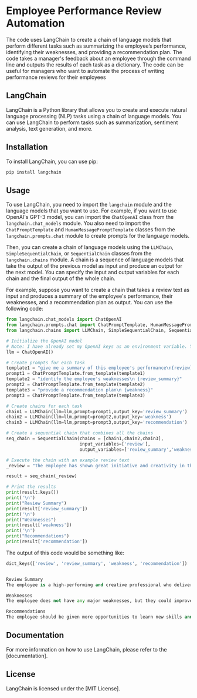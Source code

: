 # Employee Performance Review Automation
The code uses LangChain to create a chain of language models that perform different tasks such as summarizing the employee’s performance, identifying their weaknesses, and providing a recommendation plan. The code takes a manager's feedback about an employee through the command line and outputs the results of each task as a dictionary. The code can be useful for managers who want to automate the process of writing performance reviews for their employees

## LangChain
LangChain is a Python library that allows you to create and execute natural language processing (NLP) tasks using a chain of language models. You can use LangChain to perform tasks such as summarization, sentiment analysis, text generation, and more.

## Installation
To install LangChain, you can use pip:

```bash
pip install langchain
```

## Usage
To use LangChain, you need to import the `langchain` module and the language models that you want to use. For example, if you want to use OpenAI's GPT-3 model, you can import the `ChatOpenAI` class from the `langchain.chat_models` module. You also need to import the `ChatPromptTemplate` and `HumanMessagePromptTemplate` classes from the `langchain.prompts.chat` module to create prompts for the language models.

Then, you can create a chain of language models using the `LLMChain`, `SimpleSequentialChain`, or `SequentialChain` classes from the `langchain.chains` module. A chain is a sequence of language models that take the output of the previous model as input and produce an output for the next model. You can specify the input and output variables for each chain and the final output of the whole chain.

For example, suppose you want to create a chain that takes a review text as input and produces a summary of the employee's performance, their weaknesses, and a recommendation plan as output. You can use the following code:

```python
from langchain.chat_models import ChatOpenAI
from langchain.prompts.chat import ChatPromptTemplate, HumanMessagePromptTemplate
from langchain.chains import LLMChain, SimpleSequentialChain, SequentialChain

# Initialize the OpenAI model
# Note: I have already set my OpenAI keys as an environment variable. You need to do the same.
llm = ChatOpenAI()

# Create prompts for each task
template1 = "give me a summary of this employee's performance\n{review}"
prompt1 = ChatPromptTemplate.from_template(template1)
template2 = "identify the employee's weaknesses\n {review_summary}"
prompt2 = ChatPromptTemplate.from_template(template2)
template3 = "provide a recommendation plan\n {weakness}"
prompt3 = ChatPromptTemplate.from_template(template3)

# Create chains for each task
chain1 = LLMChain(llm=llm,prompt=prompt1,output_key='review_summary')
chain2 = LLMChain(llm=llm,prompt=prompt2,output_key='weakness')
chain3 = LLMChain(llm=llm,prompt=prompt3,output_key='recommendation')

# Create a sequential chain that combines all the chains
seq_chain = SequentialChain(chains = [chain1,chain2,chain3],
                            input_variables=['review'],
                            output_variables=['review_summary','weakness','recommendation'])

# Execute the chain with an example review text
_review = "The employee has shown great initiative and creativity in their projects. They have delivered high-quality work on time and within budget. They have also demonstrated excellent communication and collaboration skills with their team members and clients. The employee is a valuable asset to the company and deserves recognition for their achievements."

result = seq_chain(_review)

# Print the results
print(result.keys())
print('\n')
print("Review Summary")
print(result['review_summary'])
print('\n')
print("Weaknesses")
print(result['weakness'])
print('\n')
print("Recommendations")
print(result['recommendation'])
```

The output of this code would be something like:

```python
dict_keys(['review', 'review_summary', 'weakness', 'recommendation'])


Review Summary
The employee is a high-performing and creative professional who delivers quality work and communicates well with others.

Weaknesses
The employee does not have any major weaknesses, but they could improve their skills in some areas such as data analysis, leadership, or time management.

Recommendations
The employee should be given more opportunities to learn new skills and take on more responsibilities. They should also be rewarded for their outstanding performance and encouraged to continue their growth.
```

## Documentation
For more information on how to use LangChain, please refer to the [documentation].

## License
LangChain is licensed under the [MIT License].
